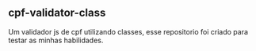 ## cpf-validator-class

Um validador js de cpf utilizando classes, esse repositorio foi criado para testar as minhas habilidades.